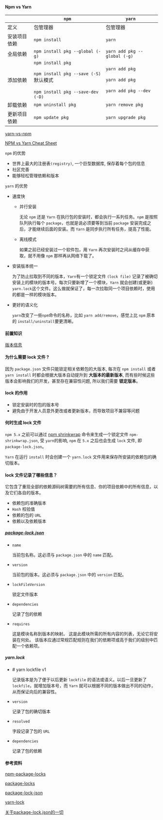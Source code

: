 #### Npm vs Yarn

|              | `npm`                                                        | `yarn`                                                       |
| ------------ | ------------------------------------------------------------ | ------------------------------------------------------------ |
| 定义         | 包管理器                                                     | 包管理器                                                     |
| 安装项目依赖 | `npm install`                                                | `yarn`                                                       |
| 全局依赖     | `npm install pkg --global (-g)`                              | `yarn add pkg --global (-g)`                                 |
| 添加依赖     | `npm install pkg`<br /><br />`npm install pkg --save (-S)` 默认模式 <br /><br />`npm install pkg --save-dev (-D)` | `yarn add pkg`<br /><br />`yarn add pkg`<br /><br />`yarn add pkg --dev` |
| 卸载依赖     | `npm uninstall pkg`                                          | `yarn remove pkg`                                            |
| 更新项目依赖 | `npm update pkg`                                             | `yarn upgrade pkg`                                           |

[yarn-vs-npm](https://www.sitepoint.com/yarn-vs-npm/)

[NPM vs Yarn Cheat Sheet](https://shift.infinite.red/npm-vs-yarn-cheat-sheet-8755b092e5cc)

`npm` 的优势

- 世界上最大的注册表`(registry)`, 一个巨型数据库, 保存着每个包的信息 
- 社区完善
- 能够轻松管理依赖和版本

`yarn` 的优势

- 速度快 

  - 并行安装

    无论 `npm` 还是 `Yarn` 在执行包的安装时，都会执行一系列任务。`npm` 是按照队列执行每个 `package`，也就是说必须要等到当前 `package` 安装完成之后，才能继续后面的安装。而 `Yarn` 是同步执行所有任务，提高了性能。

  - 离线模式

    如果之前已经安装过一个软件包，用 `Yarn` 再次安装时之间从缓存中获取，就不用像 `npm` 那样再从网络下载了。

- 安装版本统一

  为了防止拉取到不同的版本，`Yarn`有一个锁定文件 `(lock file)` 记录了被确切安装上的模块的版本号。每次只要新增了一个模块，`Yarn` 就会创建(或更新) `yarn.lock`这个文件。这么做就保证了，每一次拉取同一个项目依赖时，使用的都是一样的模块版本。

- 更好的语义化

   `yarn`改变了一些`npm`命令的名称，比如 `yarn add/remove`，感觉上比 `npm` 原本的 `install/uninstall`要更清晰。

#### 前置知识

[版本信息](notes/git-npm/npm-knowledge-reserve.md#版本信息)

#### 为什么需要 lock 文件 ?

因为 `package.json` 文件只能锁定相关依赖包的大版本, 每次在 `npm install` 或者 `yarn install` 时都会根据大版本自动提升到 **大版本的最新版本**, 而有些时候这些版本会影响我们的开发，甚至存在兼容性问题, 所以我们需要 **锁定版本**。

#### lock 的作用

- 锁定安装时的包的版本号
- 避免由于开发人员意外更改或者更新版本，而导致项目不兼容等问题

#### 何时生成 lock 文件

`npm 5.x` 之前可以通过 [npm shrinkwrap](https://docs.npmjs.com/cli/shrinkwrap) 命令来生成一个锁定文件 `npm-shrinkwrap.json`, 受 `yarn`的影响, `npm` 在 `5.x` 之后也会生成 `lock` 文件, 即 `package-lock.json`。

`Yarn` 在运行 `install` 时会创建一个 `yarn.lock` 文件用来保存所安装的依赖包的确切版本。

#### lock 文件记录了哪些信息？

它包含了重现全部的依赖源码树需要的所有信息、你的项目依赖中的所有信息，以及它们各自的版本。

- 依赖包的准确版本
- `Hash` 校验值
- 依赖的包的 `URL`
- 依赖以及依赖版本

##### [package-lock.json](https://docs.npmjs.com/configuring-npm/package-lock-json#file-format)

- `name`

  当前包名称。这必须与 `package.json` 中的 `name` 匹配。

- `version`

  当前包的版本。这必须与 `package.json` 中的 `version` 匹配。

- `lockFileVersion`

  锁定文件版本

- `dependencies`

  记录了包的依赖

- `requires`

  这是模块名称到版本的映射。 这是此模块所需的所有内容的列表，无论它将安装在何处。 该版本应通过常规匹配规则在我们的依赖项或高于我们的级别中匹配一个依赖项。

##### yarn.lock

- \# yarn lockfile v1

  记录版本是为了便于以后更新 `lockfile` 的语法或语义。以后一旦更新了 `lockfile`，就增加版本号，而 `Yarn` 就可以根据不同的版本做出不同的动作，从而保证向后的兼容性。

- `version`

  记录了包的确切版本

- `resolved`

  字段记录了包的 `URL`

- `dependencies`

  记录了包的依赖

#### 参考资料

[npm-package-locks](https://docs.npmjs.com/configuring-npm/package-locks.html)

[package-locks](https://docs.npmjs.com/files/package-locks)

[package-lock-json](https://docs.npmjs.com/configuring-npm/package-lock-json)

[yarn-lock](https://classic.yarnpkg.com/en/docs/yarn-lock)

[关于package-lock.json的一切](https://codertx.github.io/2018/01/09/about-package-json/)



